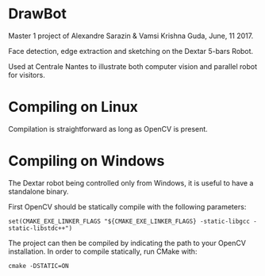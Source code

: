 # DrawBot

Master 1 project of Alexandre Sarazin & Vamsi Krishna Guda, June, 11 2017.

Face detection, edge extraction and sketching on the Dextar 5-bars Robot.

Used at Centrale Nantes to illustrate both computer vision and parallel robot for visitors.


# Compiling on Linux

Compilation is straightforward as long as OpenCV is present.

# Compiling on Windows

The Dextar robot being controlled only from Windows, it is useful to have a standalone binary.

First OpenCV should be statically compile with the following parameters:

```
set(CMAKE_EXE_LINKER_FLAGS "${CMAKE_EXE_LINKER_FLAGS} -static-libgcc -static-libstdc++")
```

The project can then be compiled by indicating the path to your OpenCV installation. In order to compile statically, run CMake with:

```cmake -DSTATIC=ON```
